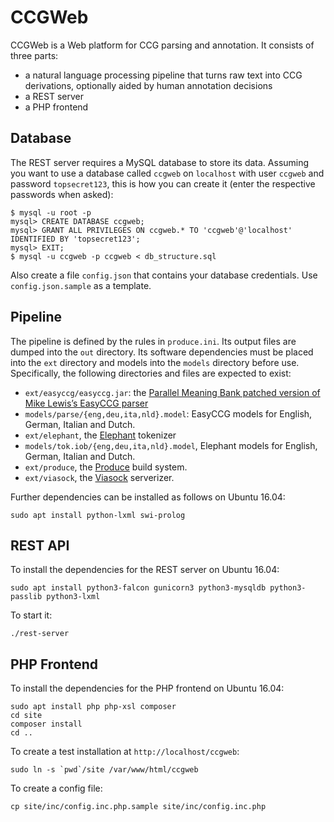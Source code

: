 CCGWeb
======

CCGWeb is a Web platform for CCG parsing and annotation. It consists of three
parts:

* a natural language processing pipeline that turns raw text into CCG
  derivations, optionally aided by human annotation decisions
* a REST server
* a PHP frontend

Database
--------

The REST server requires a MySQL database to store its data. Assuming you want
to use a database called `ccgweb` on `localhost` with user `ccgweb` and password
`topsecret123`, this is how you can create it (enter the respective passwords
when asked):

    $ mysql -u root -p
    mysql> CREATE DATABASE ccgweb;
    mysql> GRANT ALL PRIVILEGES ON ccgweb.* TO 'ccgweb'@'localhost' IDENTIFIED BY 'topsecret123';
    mysql> EXIT;
    $ mysql -u ccgweb -p ccgweb < db_structure.sql

Also create a file `config.json` that contains your database credentials. Use
`config.json.sample` as a template.

Pipeline
--------

The pipeline is defined by the rules in `produce.ini`. Its output files are
dumped into the `out` directory. Its software dependencies must be placed into
the `ext` directory and models into the `models` directory before use.
Specifically, the following directories and files are expected to exist:

* `ext/easyccg/easyccg.jar`: the [Parallel Meaning Bank patched version of Mike
  Lewis’s EasyCCG parser](https://github.com/ParallelMeaningBank/easyccg)
* `models/parse/{eng,deu,ita,nld}.model`: EasyCCG models for English, German,
  Italian and Dutch.
* `ext/elephant`, the
  [Elephant](https://github.com/ParallelMeaningBank/elephant) tokenizer
* `models/tok.iob/{eng,deu,ita,nld}.model`, Elephant models for English,
  German, Italian and Dutch.
* `ext/produce`, the [Produce](https://github.com/texttheater/produce) build
  system.
* `ext/viasock`, the [Viasock](https://github.com/texttheater/viasock)
  serverizer.

Further dependencies can be installed as follows on Ubuntu 16.04:

    sudo apt install python-lxml swi-prolog

REST API
--------

To install the dependencies for the REST server on Ubuntu 16.04:

    sudo apt install python3-falcon gunicorn3 python3-mysqldb python3-passlib python3-lxml

To start it:

    ./rest-server

PHP Frontend
------------

To install the dependencies for the PHP frontend on Ubuntu 16.04:

    sudo apt install php php-xsl composer
    cd site
    composer install
    cd ..

To create a test installation at `http://localhost/ccgweb`:

    sudo ln -s `pwd`/site /var/www/html/ccgweb

To create a config file:

    cp site/inc/config.inc.php.sample site/inc/config.inc.php
